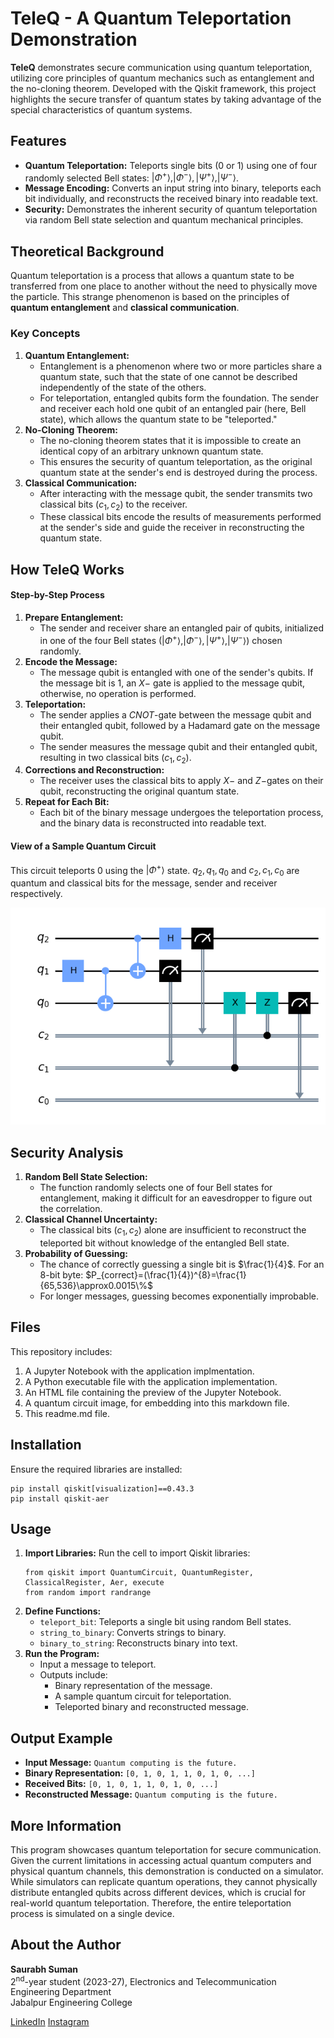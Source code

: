 # TeleQ - A Quantum Teleportation Demonstration
**TeleQ** demonstrates secure communication using quantum teleportation, utilizing core principles of quantum mechanics such as entanglement and the no-cloning theorem. Developed with the Qiskit framework, this project highlights the secure transfer of quantum states by taking advantage of the special characteristics of quantum systems.

## Features
- **Quantum Teleportation:** Teleports single bits (0 or 1) using one of four randomly selected Bell states: $|\Phi^+\rangle, |\Phi^-\rangle, |\Psi^+\rangle, |\Psi^-\rangle$.
- **Message Encoding:** Converts an input string into binary, teleports each bit individually, and reconstructs the received binary into readable text.
- **Security:** Demonstrates the inherent security of quantum teleportation via random Bell state selection and quantum mechanical principles.

## Theoretical Background
Quantum teleportation is a process that allows a quantum state to be transferred from one place to another without the need to physically move the particle. This strange phenomenon is based on the principles of **quantum entanglement** and **classical communication**.
### Key Concepts
1. **Quantum Entanglement:**
	- Entanglement is a phenomenon where two or more particles share a quantum state, such that the state of one cannot be described independently of the state of the others.
	- For teleportation, entangled qubits form the foundation. The sender and receiver each hold one qubit of an entangled pair (here, Bell state), which allows the quantum state to be "teleported."
2. **No-Cloning Theorem:**
	- The no-cloning theorem states that it is impossible to create an identical copy of an arbitrary unknown quantum state.
	- This ensures the security of quantum teleportation, as the original quantum state at the sender's end is destroyed during the process.
3. **Classical Communication:**
	- After interacting with the message qubit, the sender transmits two classical bits $(c_1, c_2)$ to the receiver.
	- These classical bits encode the results of measurements performed at the sender's side and guide the receiver in reconstructing the quantum state.

## How TeleQ Works
#### Step-by-Step Process
1. **Prepare Entanglement:**
	- The sender and receiver share an entangled pair of qubits, initialized in one of the four Bell states $(|\Phi^+\rangle, |\Phi^-\rangle, |\Psi^+\rangle, |\Psi^-\rangle)$ chosen randomly.
2. **Encode the Message:**
	- The message qubit is entangled with one of the sender's qubits. If the message bit is 1, an $X-$ gate is applied to the message qubit, otherwise, no operation is performed.
3. **Teleportation:**
	- The sender applies a $CNOT$-gate between the message qubit and their entangled qubit, followed by a Hadamard gate on the message qubit.
	- The sender measures the message qubit and their entangled qubit, resulting in two classical bits $(c_1, c_2)$.
4. **Corrections and Reconstruction:**
	- The receiver uses the classical bits to apply $X-$ and $Z-$gates on their qubit, reconstructing the original quantum state.
5. **Repeat for Each Bit:**
	- Each bit of the binary message undergoes the teleportation process, and the binary data is reconstructed into readable text.
#### View of a Sample Quantum Circuit
This circuit teleports 0 using the $|\Phi^+\rangle$ state. $q_2, q_1, q_0$ and $c_2, c_1, c_0$ are quantum and classical bits for the message, sender and receiver respectively.

![Sample Quantum Teleportation Circuit](TeleQ_circuit_image.png)

## Security Analysis
1. **Random Bell State Selection:**
	- The function randomly selects one of four Bell states for entanglement, making it difficult for an eavesdropper to figure out the correlation.
2. **Classical Channel Uncertainty:**
	- The classical bits $(c_1, c_2)$ alone are insufficient to reconstruct the teleported bit without knowledge of the entangled Bell state.
3. **Probability of Guessing:**
	- The chance of correctly guessing a single bit is $\frac{1}{4}$. For an 8-bit byte:
		$P_{correct}=(\frac{1}{4})^{8}=\frac{1}{65,536}\approx0.0015\%$
	- For longer messages, guessing becomes exponentially improbable.

## Files
This repository includes:
1. A Jupyter Notebook with the application implmentation.
2. A Python executable file with the application implementation.
3. An HTML file containing the preview of the Jupyter Notebook.
4. A quantum circuit image, for embedding into this markdown file.
5. This readme.md file.

## Installation
Ensure the required libraries are installed:
```
pip install qiskit[visualization]==0.43.3
pip install qiskit-aer
```

## Usage
1. **Import Libraries:** Run the cell to import Qiskit libraries:
	```
	from qiskit import QuantumCircuit, QuantumRegister, ClassicalRegister, Aer, execute
	from random import randrange
	```
2. **Define Functions:**
	- `teleport_bit`: Teleports a single bit using random Bell states.
	- `string_to_binary`: Converts strings to binary.
	- `binary_to_string`: Reconstructs binary into text.
3. **Run the Program:**
	- Input a message to teleport.
	- Outputs include:
		- Binary representation of the message.
		- A sample quantum circuit for teleportation.
		- Teleported binary and reconstructed message.

## Output Example
- **Input Message:** `Quantum computing is the future.`
- **Binary Representation:**
	`[0, 1, 0, 1, 1, 0, 1, 0, ...]`
- **Received Bits:**
	`[0, 1, 0, 1, 1, 0, 1, 0, ...]`
- **Reconstructed Message:** `Quantum computing is the future.`

## More Information
This program showcases quantum teleportation for secure communication. Given the current limitations in accessing actual quantum computers and physical quantum channels, this demonstration is conducted on a simulator. While simulators can replicate quantum operations, they cannot physically distribute entangled qubits across different devices, which is crucial for real-world quantum teleportation. Therefore, the entire teleportation process is simulated on a single device.

## About the Author
**Saurabh Suman**<br>
2<sup>nd</sup>-year student (2023-27), Electronics and Telecommunication Engineering Department<br>
Jabalpur Engineering College

[LinkedIn](https://www.linkedin.com/in/saurabhyahihai/)
[Instagram](https://www.instagram.com/saurabh.yahi_hai/)
